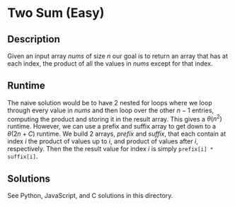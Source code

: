 # Two Sum (Easy)
## Description
Given an input array $nums$ of size $n$ our goal is to return an array that has at each index, the product of all the values in $nums$ except for that index.

## Runtime
The naive solution would be to have 2 nested for loops where we loop through every value in $nums$ and then loop over the other $n-1$ entries, computing the product and storing it in the result array. This gives a $\theta(n^2)$ runtime. However, we can use a prefix and suffix array to get down to a $\theta(2n + C)$ runtime. We build 2 arrays, $prefix$ and $suffix$, that each contain at index $i$ the product of values up to $i$, and product of values after $i$, respectively. Then the the result value for index $i$ is simply ```prefix[i] * suffix[i]```. 

## Solutions
See Python, JavaScript, and C solutions in this directory.

